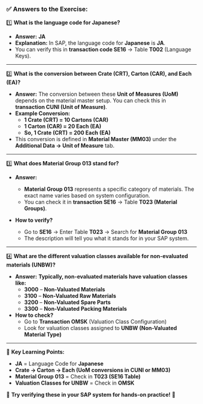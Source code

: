 ### ✅ **Answers to the Exercise:**  

1️⃣ **What is the language code for Japanese?**  
   - **Answer:** **JA**  
   - **Explanation:** In SAP, the language code for **Japanese** is **JA**.  
   - You can verify this in **transaction code SE16** → Table **T002** (Language Keys).  

---

2️⃣ **What is the conversion between Crate (CRT), Carton (CAR), and Each (EA)?**  
   - **Answer:** The conversion between these **Unit of Measures (UoM)** depends on the material master setup. You can check this in **transaction CUNI (Unit of Measure)**.  
   - **Example Conversion:**  
     - **1 Crate (CRT) = 10 Cartons (CAR)**  
     - **1 Carton (CAR) = 20 Each (EA)**  
     - **So, 1 Crate (CRT) = 200 Each (EA)**  
   - This conversion is defined in **Material Master (MM03)** under the **Additional Data → Unit of Measure** tab.  

---

3️⃣ **What does Material Group 013 stand for?**  
   - **Answer:**  
     - **Material Group 013** represents a specific category of materials. The exact name varies based on system configuration.  
     - You can check it in **transaction SE16** → Table **T023 (Material Groups)**.  

   - **How to verify?**  
     - Go to **SE16** → Enter Table **T023** → Search for **Material Group 013**  
     - The description will tell you what it stands for in your SAP system.  

---

4️⃣ **What are the different valuation classes available for non-evaluated materials (UNBW)?**  
   - **Answer:** **Typically, non-evaluated materials have valuation classes like:**  
     - **3000** – **Non-Valuated Materials**  
     - **3100** – **Non-Valuated Raw Materials**  
     - **3200** – **Non-Valuated Spare Parts**  
     - **3300** – **Non-Valuated Packing Materials**  
   - **How to check?**  
     - Go to **Transaction OMSK** (Valuation Class Configuration)  
     - Look for valuation classes assigned to **UNBW (Non-Valuated Material Type)**  

---

📌 **Key Learning Points:**  
- **JA** = Language Code for **Japanese**  
- **Crate → Carton → Each (UoM conversions in CUNI or MM03)**  
- **Material Group 013** = Check in **T023 (SE16 Table)**  
- **Valuation Classes for UNBW** = Check in **OMSK**  

🔹 **Try verifying these in your SAP system for hands-on practice!** 🚀